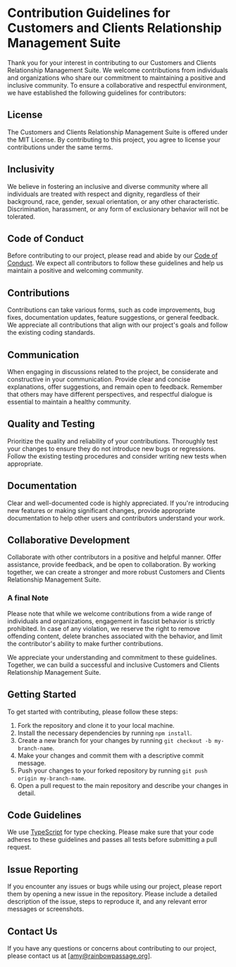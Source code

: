 # Contribution Guidelines for Customers and Clients Relationship Management Suite

Thank you for your interest in contributing to our Customers and Clients Relationship Management Suite. We welcome contributions from individuals and organizations who share our commitment to maintaining a positive and inclusive community. To ensure a collaborative and respectful environment, we have established the following guidelines for contributors:

## License

The Customers and Clients Relationship Management Suite is offered under the MIT License. By contributing to this project, you agree to license your contributions under the same terms.

## Inclusivity

We believe in fostering an inclusive and diverse community where all individuals are treated with respect and dignity, regardless of their background, race, gender, sexual orientation, or any other characteristic. Discrimination, harassment, or any form of exclusionary behavior will not be tolerated.

## Code of Conduct

Before contributing to our project, please read and abide by our [Code of Conduct](CODE_OF_CONDUCT.md). We expect all contributors to follow these guidelines and help us maintain a positive and welcoming community.

## Contributions

Contributions can take various forms, such as code improvements, bug fixes, documentation updates, feature suggestions, or general feedback. We appreciate all contributions that align with our project's goals and follow the existing coding standards.

## Communication

When engaging in discussions related to the project, be considerate and constructive in your communication. Provide clear and concise explanations, offer suggestions, and remain open to feedback. Remember that others may have different perspectives, and respectful dialogue is essential to maintain a healthy community.

## Quality and Testing

Prioritize the quality and reliability of your contributions. Thoroughly test your changes to ensure they do not introduce new bugs or regressions. Follow the existing testing procedures and consider writing new tests when appropriate.

## Documentation

Clear and well-documented code is highly appreciated. If you're introducing new features or making significant changes, provide appropriate documentation to help other users and contributors understand your work.

## Collaborative Development

Collaborate with other contributors in a positive and helpful manner. Offer assistance, provide feedback, and be open to collaboration. By working together, we can create a stronger and more robust Customers and Clients Relationship Management Suite.

### A final Note

Please note that while we welcome contributions from a wide range of individuals and organizations, engagement in fascist behavior is strictly prohibited. In case of any violation, we reserve the right to remove offending content, delete branches associated with the behavior, and limit the contributor's ability to make further contributions.

We appreciate your understanding and commitment to these guidelines. Together, we can build a successful and inclusive Customers and Clients Relationship Management Suite.

## Getting Started

To get started with contributing, please follow these steps:

1. Fork the repository and clone it to your local machine.
2. Install the necessary dependencies by running `npm install`.
3. Create a new branch for your changes by running `git checkout -b my-branch-name`.
4. Make your changes and commit them with a descriptive commit message.
5. Push your changes to your forked repository by running `git push origin my-branch-name`.
6. Open a pull request to the main repository and describe your changes in detail.

## Code Guidelines

We use [TypeScript](https://www.typescriptlang.org/) for type checking. Please make sure that your code adheres to these guidelines and passes all tests before submitting a pull request.

## Issue Reporting

If you encounter any issues or bugs while using our project, please report them by opening a new issue in the repository. Please include a detailed description of the issue, steps to reproduce it, and any relevant error messages or screenshots.

## Contact Us

If you have any questions or concerns about contributing to our project, please contact us at [amy@rainbowpassage.org].
